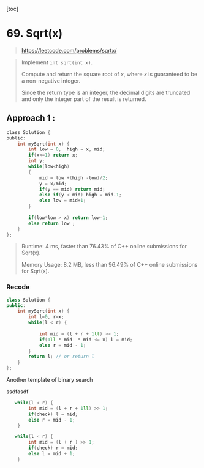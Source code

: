[toc]

# 69. Sqrt(x)

> https://leetcode.com/problems/sqrtx/

> Implement `int sqrt(int x)`.
>
> Compute and return the square root of *x*, where *x* is guaranteed to be a non-negative integer.
>
> Since the return type is an integer, the decimal digits are truncated and only the integer part of the result is returned.

## Approach 1 : 

```c
class Solution {
public:
    int mySqrt(int x) {
        int low = 0,  high = x, mid;
        if(x<=1) return x; 
        int y;
        while(low<high)
        {      
            mid = low +(high -low)/2;
            y = x/mid;
            if(y == mid) return mid;
            else if(y < mid) high = mid-1;
            else low = mid+1;
        }
        
        if(low*low > x) return low-1;
        else return low ;
    }
};
```
>Runtime: 4 ms, faster than 76.43% of C++ online submissions for Sqrt(x).
>
>Memory Usage: 8.2 MB, less than 96.49% of C++ online submissions for Sqrt(x).



### Recode

```c++
class Solution {
public:
    int mySqrt(int x) {
        int l=0, r=x;
        while(l < r) {
            
            int mid = (l + r + 1ll) >> 1;
            if(1ll * mid  * mid <= x) l = mid;
            else r = mid - 1;
        }
        return l; // or return l
    }
};
```



Another template of binary search 

ssdfasdf

```c++
   while(l < r) {
        int mid = (l + r + 1ll) >> 1;
        if(check) l = mid;
        else r = mid - 1;
    }
```
```c++
   while(l < r) {
        int mid = (l + r ) >> 1;
        if(check) r = mid;
        else l = mid + 1;
    }
```

